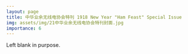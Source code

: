 ```yaml
---
layout: page
title: 中华业余无线电协会特刊 1918 New Year "Ham Feast" Special Issue
img: assets/img/21中华业余无线电协会特刊封面.jpg
importance: 6
---
```


Left blank in purpose.
